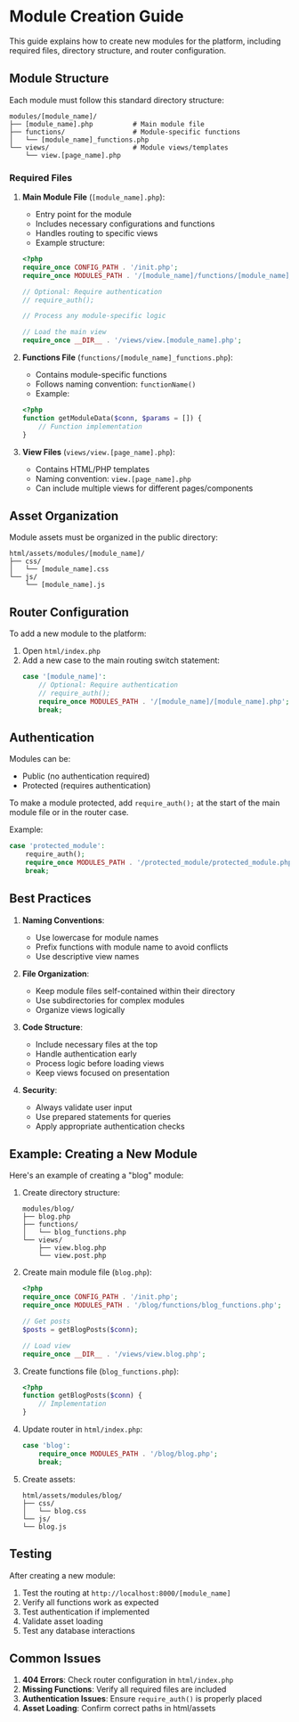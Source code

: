 # Module Creation Guide

This guide explains how to create new modules for the platform, including required files, directory structure, and router configuration.

## Module Structure

Each module must follow this standard directory structure:

```
modules/[module_name]/
├── [module_name].php          # Main module file
├── functions/                 # Module-specific functions
│   └── [module_name]_functions.php
└── views/                     # Module views/templates
    └── view.[page_name].php
```

### Required Files

1. **Main Module File** (`[module_name].php`):
   - Entry point for the module
   - Includes necessary configurations and functions
   - Handles routing to specific views
   - Example structure:
   ```php
   <?php
   require_once CONFIG_PATH . '/init.php';
   require_once MODULES_PATH . '/[module_name]/functions/[module_name]_functions.php';

   // Optional: Require authentication
   // require_auth();

   // Process any module-specific logic

   // Load the main view
   require_once __DIR__ . '/views/view.[module_name].php';
   ```

2. **Functions File** (`functions/[module_name]_functions.php`):
   - Contains module-specific functions
   - Follows naming convention: `functionName()`
   - Example:
   ```php
   <?php
   function getModuleData($conn, $params = []) {
       // Function implementation
   }
   ```

3. **View Files** (`views/view.[page_name].php`):
   - Contains HTML/PHP templates
   - Naming convention: `view.[page_name].php`
   - Can include multiple views for different pages/components

## Asset Organization

Module assets must be organized in the public directory:

```
html/assets/modules/[module_name]/
├── css/
│   └── [module_name].css
└── js/
    └── [module_name].js
```

## Router Configuration

To add a new module to the platform:

1. Open `html/index.php`
2. Add a new case to the main routing switch statement:
   ```php
   case '[module_name]':
       // Optional: Require authentication
       // require_auth();
       require_once MODULES_PATH . '/[module_name]/[module_name].php';
       break;
   ```

## Authentication

Modules can be:
- Public (no authentication required)
- Protected (requires authentication)

To make a module protected, add `require_auth();` at the start of the main module file or in the router case.

Example:
```php
case 'protected_module':
    require_auth();
    require_once MODULES_PATH . '/protected_module/protected_module.php';
    break;
```

## Best Practices

1. **Naming Conventions**:
   - Use lowercase for module names
   - Prefix functions with module name to avoid conflicts
   - Use descriptive view names

2. **File Organization**:
   - Keep module files self-contained within their directory
   - Use subdirectories for complex modules
   - Organize views logically

3. **Code Structure**:
   - Include necessary files at the top
   - Handle authentication early
   - Process logic before loading views
   - Keep views focused on presentation

4. **Security**:
   - Always validate user input
   - Use prepared statements for queries
   - Apply appropriate authentication checks

## Example: Creating a New Module

Here's an example of creating a "blog" module:

1. Create directory structure:
   ```
   modules/blog/
   ├── blog.php
   ├── functions/
   │   └── blog_functions.php
   └── views/
       ├── view.blog.php
       └── view.post.php
   ```

2. Create main module file (`blog.php`):
   ```php
   <?php
   require_once CONFIG_PATH . '/init.php';
   require_once MODULES_PATH . '/blog/functions/blog_functions.php';

   // Get posts
   $posts = getBlogPosts($conn);

   // Load view
   require_once __DIR__ . '/views/view.blog.php';
   ```

3. Create functions file (`blog_functions.php`):
   ```php
   <?php
   function getBlogPosts($conn) {
       // Implementation
   }
   ```

4. Update router in `html/index.php`:
   ```php
   case 'blog':
       require_once MODULES_PATH . '/blog/blog.php';
       break;
   ```

5. Create assets:
   ```
   html/assets/modules/blog/
   ├── css/
   │   └── blog.css
   └── js/
   └── blog.js
   ```

## Testing

After creating a new module:
1. Test the routing at `http://localhost:8000/[module_name]`
2. Verify all functions work as expected
3. Test authentication if implemented
4. Validate asset loading
5. Test any database interactions

## Common Issues

1. **404 Errors**: Check router configuration in `html/index.php`
2. **Missing Functions**: Verify all required files are included
3. **Authentication Issues**: Ensure `require_auth()` is properly placed
4. **Asset Loading**: Confirm correct paths in html/assets
